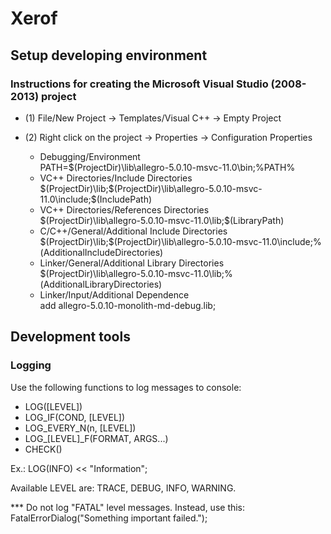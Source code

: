 # Xerof
## Setup developing environment
### Instructions for creating the Microsoft Visual Studio (2008-2013) project
- (1) File/New Project -> Templates/Visual C++ -> Empty Project

- (2) Right click on the project -> Properties -> Configuration Properties
  - Debugging/Environment <br>
      PATH=$(ProjectDir)\lib\allegro-5.0.10-msvc-11.0\bin;%PATH%
  - VC++ Directories/Include Directories <br>
      $(ProjectDir)\lib;$(ProjectDir)\lib\allegro-5.0.10-msvc-11.0\include;$(IncludePath)
  - VC++ Directories/References Directories <br>
      $(ProjectDir)\lib\allegro-5.0.10-msvc-11.0\lib;$(LibraryPath)
  - C/C++/General/Additional Include Directories <br>
      $(ProjectDir)\lib;$(ProjectDir)\lib\allegro-5.0.10-msvc-11.0\include;%(AdditionalIncludeDirectories) 
  - Linker/General/Additional Library Directories <br>
      $(ProjectDir)\lib\allegro-5.0.10-msvc-11.0\lib;%(AdditionalLibraryDirectories)
  - Linker/Input/Additional Dependence <br>
      add allegro-5.0.10-monolith-md-debug.lib;


## Development tools
### Logging
Use the following functions to log messages to console:

- LOG([LEVEL])
- LOG_IF(COND, [LEVEL])
- LOG_EVERY_N(n, [LEVEL])
- LOG_[LEVEL]_F(FORMAT, ARGS...)
- CHECK()

Ex.: LOG(INFO) << "Information";

Available LEVEL are: TRACE, DEBUG, INFO, WARNING.

*** Do not log "FATAL" level messages. Instead, use this:
FatalErrorDialog("Something important failed.");
